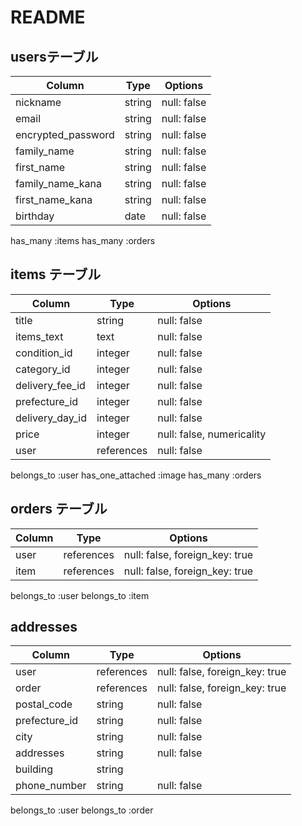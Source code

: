 # README


## usersテーブル

| Column            | Type       | Options     |
| ------------------| ---------- | ------------|
| nickname          | string     | null: false |
| email             | string     | null: false |
| encrypted_password| string     | null: false |
| family_name       | string     | null: false |
| first_name        | string     | null: false |
| family_name_kana  | string     | null: false |
| first_name_kana   | string     | null: false |
| birthday          | date       | null: false |

has_many :items
has_many :orders


## items テーブル

| Column          | Type      | Options                        |
| ------          | ------    | -----------                    |
| title           | string    | null: false                    |
| items_text      | text      | null: false                    |
| condition_id    | integer   | null: false                    |
| category_id     | integer   | null: false                    |
| delivery_fee_id | integer   | null: false                    |
| prefecture_id   | integer   | null: false                    | 
| delivery_day_id | integer   | null: false                    | 
| price           | integer   | null: false, numericality      |
| user            | references| null: false                    |

belongs_to :user
has_one_attached :image
has_many :orders

## orders テーブル

| Column  | Type       | Options                        |
| ------- | ---------- | ------------------------------ |
| user    | references | null: false, foreign_key: true |
| item    | references | null: false, foreign_key: true |

belongs_to :user
belongs_to :item


## addresses

| Column              | Type       | Options                        |
| -------             | ---------- | ------------------------------ |
| user                | references | null: false, foreign_key: true |
| order               | references | null: false, foreign_key: true |
| postal_code         | string     | null: false                    |
| prefecture_id       | string     | null: false                    |
| city                | string     | null: false                    |
| addresses           | string     | null: false                    |
| building            | string     |                                |
| phone_number        | string     | null: false                    |


belongs_to :user
belongs_to :order
